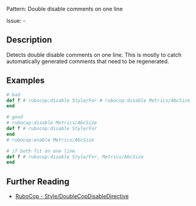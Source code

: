 Pattern: Double disable comments on one line

Issue: -

## Description

Detects double disable comments on one line. This is mostly to catch automatically generated comments that need to be regenerated.

## Examples

```ruby
# bad
def f # rubocop:disable Style/For # rubocop:disable Metrics/AbcSize
end

# good
# rubocop:disable Metrics/AbcSize
def f # rubocop:disable Style/For
end
# rubocop:enable Metrics/AbcSize

# if both fit on one line
def f # rubocop:disable Style/For, Metrics/AbcSize
end
```

## Further Reading

* [RuboCop - Style/DoubleCopDisableDirective](https://docs.rubocop.org/rubocop/cops_style.html#styledoublecopdisabledirective)
